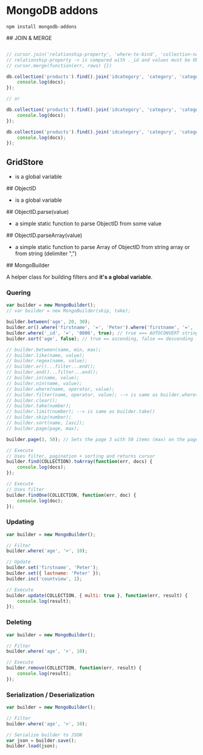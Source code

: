 # MongoDB addons

`npm install mongodb-addons`

## JOIN & MERGE

```js

// cursor.join('relationship-property', 'where-to-bind', 'collection-name', [fields], [additional-filter])
// relationship-property -> is compared with ._id and values must be ObjectId()
// cursor.merge(function(err, rows) {})

db.collection('products').find().join('idcategory', 'category', 'categories-collection').merge(function(err, docs) {
    console.log(docs);
});

// or

db.collection('products').find().join('idcategory', 'category', 'categories', { name: 1 }).merge(function(err, docs) {
    console.log(docs);
});

db.collection('products').find().join('idcategory', 'category', 'categories', { name: 1 }, { removed: false }).merge(function(err, docs) {
    console.log(docs);
});

```

## GridStore
- is a global variable

## ObjectID
- is a global variable

## ObjectID.parse(value)
- a simple static function to parse ObjectID from some value

## ObjectID.parseArray(value)
- a simple static function to parse Array of ObjectID from string array or from string (delimiter ",")

## MongoBuilder

A helper class for building filters and __it's a global variable__.

### Quering

```javascript
var builder = new MongoBuilder();
// var builder = new MongoBuilder(skip, take);

builder.between('age', 20, 30);
builder.or().where('firstname', '=', 'Peter').where('firstname', '=', 'Jozef').end();
builder.where('_id', '=', '0000', true); // true === AUTOCONVERT string to ObjectID
builder.sort('age', false); // true == ascending, false == descending

// builder.between(name, min, max);
// builder.like(name, value);
// builder.regex(name, value);
// builder.or()...filter...end();
// builder.and()...filter...end();
// builder.in(name, value);
// builder.nin(name, value);
// builder.where(name, operator, value);
// builder.filter(name, operator, value); --> is same as builder.where()
// builder.clear();
// builder.take(number);
// builder.limit(number); --> is same as builder.take()
// builder.skip(number);
// builder.sort(name, [asc]);
// builder.page(page, max);

builder.page(3, 50); // Sets the page 3 with 50 items (max) on the page

// Execute
// Uses filter, pagination + sorting and returns cursor
builder.find(COLLECTION).toArray(function(err, docs) {
    console.log(docs);
});

// Execute
// Uses filter
builder.findOne(COLLECTION, function(err, doc) {
    console.log(doc);
});
```

### Updating

```javascript
var builder = new MongoBuilder();

// Filter
builder.where('age', '>', 10);

// Update
builder.set('firstname', 'Peter');
builder.set({ lastname: 'Peter' });
builder.inc('countview', 1);

// Execute
builder.update(COLLECTION, { multi: true }, function(err, result) {
    console.log(result);
});
```

### Deleting

```javascript
var builder = new MongoBuilder();

// Filter
builder.where('age', '>', 10);

// Execute
builder.remove(COLLECTION, function(err, result) {
    console.log(result);
});
```

### Serialization / Deserialization

```javascript
var builder = new MongoBuilder();

// Filter
builder.where('age', '>', 10);

// Serialize builder to JSON
var json = builder.save();
builder.load(json);
```
